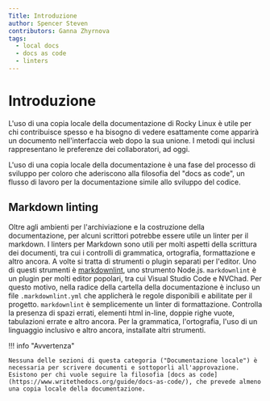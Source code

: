 ```yaml
---
Title: Introduzione
author: Spencer Steven
contributors: Ganna Zhyrnova
tags:
  - local docs
  - docs as code
  - linters
---
```


# Introduzione

L'uso di una copia locale della documentazione di Rocky Linux è utile per chi contribuisce spesso e ha bisogno di vedere esattamente come apparirà un documento nell'interfaccia web dopo la sua unione. I metodi qui inclusi rappresentano le preferenze dei collaboratori, ad oggi.

L'uso di una copia locale della documentazione è una fase del processo di sviluppo per coloro che aderiscono alla filosofia del "docs as code", un flusso di lavoro per la documentazione simile allo sviluppo del codice.

## Markdown linting

Oltre agli ambienti per l'archiviazione e la costruzione della documentazione, per alcuni scrittori potrebbe essere utile un linter per il markdown. I linters per Markdown sono utili per molti aspetti della scrittura dei documenti, tra cui i controlli di grammatica, ortografia, formattazione e altro ancora. A volte si tratta di strumenti o plugin separati per l'editor. Uno di questi strumenti è [markdownlint](https://github.com/DavidAnson/markdownlint), uno strumento Node.js. `markdownlint` è un plugin per molti editor popolari, tra cui Visual Studio Code e NVChad. Per questo motivo, nella radice della cartella della documentazione è incluso un file `.markdownlint.yml` che applicherà le regole disponibili e abilitate per il progetto. `markdownlint` è semplicemente un linter di formattazione. Controlla la presenza di spazi errati, elementi html in-line, doppie righe vuote, tabulazioni errate e altro ancora. Per la grammatica, l'ortografia, l'uso di un linguaggio inclusivo e altro ancora, installate altri strumenti.

!!! info "Avvertenza"

```
Nessuna delle sezioni di questa categoria ("Documentazione locale") è necessaria per scrivere documenti e sottoporli all'approvazione. Esistono per chi vuole seguire la filosofia [docs as code](https://www.writethedocs.org/guide/docs-as-code/), che prevede almeno una copia locale della documentazione.
```

